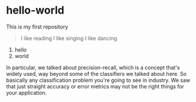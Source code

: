 # hello-world
This is my first repository

>I like reading
>I like singing
>I like dancing

1. hello
2. world


In particular, we talked about precision-recall, which is a concept that's widely used, way beyond some of the classifiers we talked about here. So basically any classification problem you're going to see in industry. We saw that just straight accuracy or error metrics may not be the right things for your application. 
